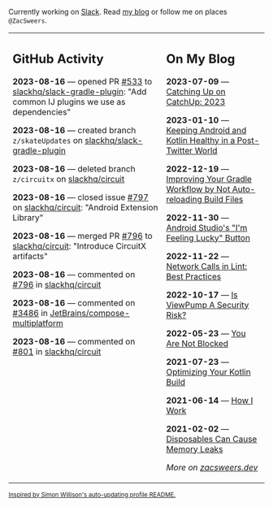 Currently working on [Slack](https://slack.com/). Read [my blog](https://zacsweers.dev/) or follow me on places `@ZacSweers`.

<table><tr><td valign="top" width="60%">

## GitHub Activity
<!-- githubActivity starts -->
**2023-08-16** — opened PR [#533](https://github.com/slackhq/slack-gradle-plugin/pull/533) to [slackhq/slack-gradle-plugin](https://github.com/slackhq/slack-gradle-plugin): "Add common IJ plugins we use as dependencies"

**2023-08-16** — created branch `z/skateUpdates` on [slackhq/slack-gradle-plugin](https://github.com/slackhq/slack-gradle-plugin)

**2023-08-16** — deleted branch `z/circuitx` on [slackhq/circuit](https://github.com/slackhq/circuit)

**2023-08-16** — closed issue [#797](https://github.com/slackhq/circuit/issues/797) on [slackhq/circuit](https://github.com/slackhq/circuit): "Android Extension Library"

**2023-08-16** — merged PR [#796](https://github.com/slackhq/circuit/pull/796) to [slackhq/circuit](https://github.com/slackhq/circuit): "Introduce CircuitX artifacts"

**2023-08-16** — commented on [#796](https://github.com/slackhq/circuit/pull/796#issuecomment-1681275174) in [slackhq/circuit](https://github.com/slackhq/circuit)

**2023-08-16** — commented on [#3486](https://github.com/JetBrains/compose-multiplatform/issues/3486#issuecomment-1681088978) in [JetBrains/compose-multiplatform](https://github.com/JetBrains/compose-multiplatform)

**2023-08-16** — commented on [#801](https://github.com/slackhq/circuit/pull/801#issuecomment-1681063151) in [slackhq/circuit](https://github.com/slackhq/circuit)
<!-- githubActivity ends -->
</td><td valign="top" width="40%">

## On My Blog
<!-- blog starts -->
**2023-07-09** — [Catching Up on CatchUp: 2023](https://www.zacsweers.dev/catching-up-on-catchup-2023/)

**2023-01-10** — [Keeping Android and Kotlin Healthy in a Post-Twitter World](https://www.zacsweers.dev/keeping-android-healthy/)

**2022-12-19** — [Improving Your Gradle Workflow by Not Auto-reloading Build Files](https://www.zacsweers.dev/improving-your-workflow-by-not-auto-reloading-build-files/)

**2022-11-30** — [Android Studio's "I'm Feeling Lucky" Button](https://www.zacsweers.dev/android-studios-im-feeling-lucky-button/)

**2022-11-22** — [Network Calls in Lint: Best Practices](https://www.zacsweers.dev/network-calls-in-lint-best-practices/)

**2022-10-17** — [Is ViewPump A Security Risk?](https://www.zacsweers.dev/is-viewpump-a-security-risk/)

**2022-05-23** — [You Are Not Blocked](https://www.zacsweers.dev/you-are-not-blocked/)

**2021-07-23** — [Optimizing Your Kotlin Build](https://www.zacsweers.dev/optimizing-your-kotlin-build/)

**2021-06-14** — [How I Work](https://www.zacsweers.dev/how-i-work/)

**2021-02-02** — [Disposables Can Cause Memory Leaks](https://www.zacsweers.dev/disposables-can-cause-memory-leaks/)
<!-- blog ends -->
_More on [zacsweers.dev](https://zacsweers.dev/)_
</td></tr></table>

<sub><a href="https://simonwillison.net/2020/Jul/10/self-updating-profile-readme/">Inspired by Simon Willison's auto-updating profile README.</a></sub>